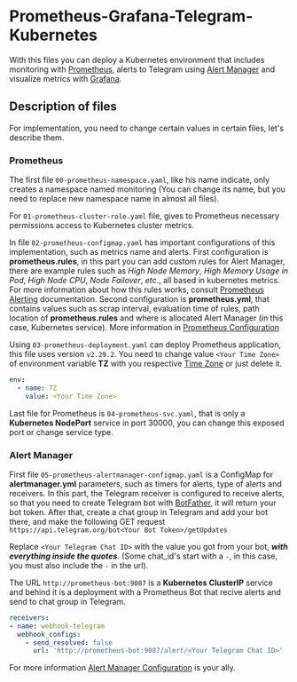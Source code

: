 # Prometheus-Grafana-Telegram-Kubernetes

With this files you can deploy a Kubernetes environment that includes monitoring with [Prometheus](https://github.com/prometheus/prometheus), alerts to Telegram using [Alert Manager](https://github.com/prometheus/alertmanager) and visualize metrics with [Grafana](https://github.com/grafana/grafana).

## Description of files

For implementation, you need to change certain values in certain files, let's describe them.

### Prometheus

The first file ```00-prometheus-namespace.yaml```, like his name indicate, only creates a namespace named monitoring (You can change its name, but you need to replace new namespace name in almost all files).

For ```01-prometheus-cluster-role.yaml``` file, gives to Prometheus necessary permissions access to Kubernetes cluster metrics.

In file ```02-prometheus-configmap.yaml``` has important configurations of this implementation, such as metrics name and alerts. First configuration is   __prometheus.rules__, in this part you can add custom rules for Alert Manager, there are example rules such as _High Node Memory_, _High Memory Usage in Pod_, _High Node CPU_, _Node Failover_, _etc_., all based in kubernetes metrics. For more information about how this rules works, consult [Prometheus Alerting](https://prometheus.io/docs/prometheus/latest/configuration/alerting_rules/) documentation. Second configuration is __prometheus.yml__, that contains values such as scrap interval, evaluation time of rules, path location of __prometheus.rules__ and where is allocated Alert Manager (in this case, Kubernetes service). More information in [Prometheus Configuration](https://prometheus.io/docs/prometheus/latest/configuration/configuration/)

Using ```03-prometheus-deployment.yaml``` can deploy Prometheus application, this file uses version ```v2.29.2```. You need to change value ```<Your Time Zone>``` of environment variable __TZ__ with you respective [Time Zone](https://en.wikipedia.org/wiki/List_of_tz_database_time_zones) or just delete it.

```yml
env:
  - name: TZ
    value: <Your Time Zone>
```
Last file for Prometheus is ```04-prometheus-svc.yaml```, that is only a __Kubernetes NodePort__ service in port 30000, you can change this exposed port or change service type.

### Alert Manager

First file ```05-prometheus-alertmanager-configmap.yaml``` is a ConfigMap for __alertmanager.yml__ parameters, such as timers for alerts, type of alerts and receivers. In this part, the Telegram receiver is configured to receive alerts, so that you need to create Telegram bot with [BotFather](https://t.me/BotFather), it will return your bot token. After that, create a chat group in Telegram and add your bot there, and make the following GET request ```https://api.telegram.org/bot<Your Bot Token>/getUpdates```

Replace ```<Your Telegram Chat ID>``` with the value you got from your bot, _**with everything inside the quotes**_. (Some chat_id's start with a ```-```, in this case, you must also include the ```-``` in the url).

The URL ```http://prometheus-bot:9087``` is a __Kubernetes ClusterIP__ service and behind it is a deployment with a Prometheus Bot that recive alerts and send to chat group in Telegram.

```yml
receivers:
- name: webhook-telegram
  webhook_configs:
    - send_resolved: false
      url: 'http://prometheus-bot:9087/alert/<Your Telegram Chat ID>'
```

For more information [Alert Manager Configuration](https://prometheus.io/docs/alerting/latest/configuration/) is your ally.

